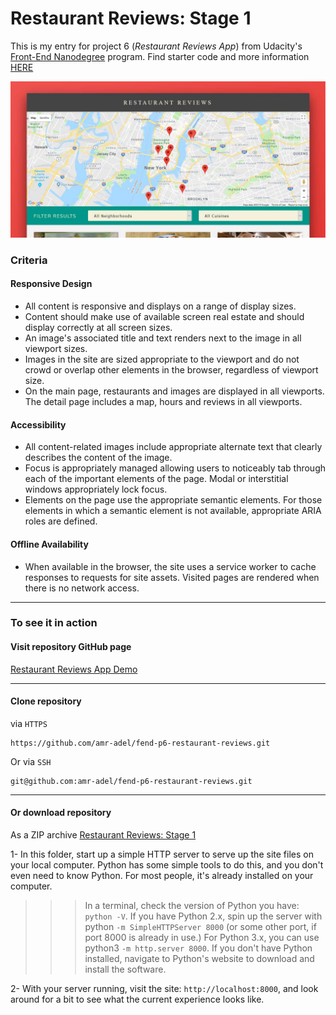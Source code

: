 # Restaurant Reviews: Stage 1

This is my entry for project 6 (*Restaurant Reviews App*) from Udacity's  [Front-End Nanodegree](https://www.udacity.com/course/front-end-web-developer-nanodegree--nd001) program.
Find starter code and more information [HERE
](https://github.com/udacity/mws-restaurant-stage-1)

[![Restaurant Reviews: Stage 1](img/demo.jpg "Restaurant Reviews: Stage 1")](https://amr-adel.github.io/fend-p6-restaurant-reviews/)

### Criteria

#### Responsive Design
- All content is responsive and displays on a range of display sizes.
- Content should make use of available screen real estate and should display correctly at all screen sizes.
- An image's associated title and text renders next to the image in all viewport sizes.
- Images in the site are sized appropriate to the viewport and do not crowd or overlap other elements in the browser, regardless of viewport size.
- On the main page, restaurants and images are displayed in all viewports. The detail page includes a map, hours and reviews in all viewports.

#### Accessibility
- All content-related images include appropriate alternate text that clearly describes the content of the image. 
- Focus is appropriately managed allowing users to noticeably tab through each of the important elements of the page. Modal or interstitial windows appropriately lock focus.
- Elements on the page use the appropriate semantic elements. For those elements in which a semantic element is not available, appropriate ARIA roles are defined.

#### Offline Availability
- When available in the browser, the site uses a service worker to cache responses to requests for site assets. Visited pages are rendered when there is no network access.

---

### To see it in action
#### Visit repository GitHub page

[Restaurant Reviews App Demo](https://amr-adel.github.io/fend-p6-restaurant-reviews/)

---

#### Clone repository
via `HTTPS` 
```
https://github.com/amr-adel/fend-p6-restaurant-reviews.git
```
Or via `SSH` 
```
git@github.com:amr-adel/fend-p6-restaurant-reviews.git
```

---

#### Or download repository
As a ZIP archive [Restaurant Reviews: Stage 1](https://github.com/amr-adel/fend-p6-restaurant-reviews/archive/master.zip)

1- In this folder, start up a simple HTTP server to serve up the site files on your local computer. Python has some simple tools to do this, and you don't even need to know Python. For most people, it's already installed on your computer.

>>> In a terminal, check the version of Python you have: `python -V`. If you have Python 2.x, spin up the server with python `-m SimpleHTTPServer 8000` (or some other port, if port 8000 is already in use.) For Python 3.x, you can use python3 `-m http.server 8000`. If you don't have Python installed, navigate to Python's website to download and install the software.

2- With your server running, visit the site: `http://localhost:8000`, and look around for a bit to see what the current experience looks like.

